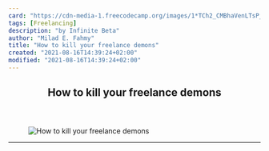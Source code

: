 ```yaml
---
card: "https://cdn-media-1.freecodecamp.org/images/1*TCh2_CMBhaVenLTsP_KRaw.jpeg"
tags: [Freelancing]
description: "by Infinite Beta"
author: "Milad E. Fahmy"
title: "How to kill your freelance demons"
created: "2021-08-16T14:39:24+02:00"
modified: "2021-08-16T14:39:24+02:00"
---
```

<div class="site-wrapper">
<main id="site-main" class="site-main outer">
<div class="inner">
<article class="post-full post tag-freelancing tag-tech tag-tips tag-life-lessons tag-jobs ">
<header class="post-full-header">
<h1 class="post-full-title">How to kill your freelance demons</h1>
</header>
<figure class="post-full-image">
<picture>
<source media="(max-width: 700px)" sizes="1px" srcset="data:image/gif;base64,R0lGODlhAQABAIAAAAAAAP///yH5BAEAAAAALAAAAAABAAEAAAIBRAA7 1w">
<source media="(min-width: 701px)" sizes="(max-width: 800px) 400px,
(max-width: 1170px) 700px,
1400px" srcset="https://cdn-media-1.freecodecamp.org/images/1*TCh2_CMBhaVenLTsP_KRaw.jpeg 300w,
https://cdn-media-1.freecodecamp.org/images/1*TCh2_CMBhaVenLTsP_KRaw.jpeg 600w,
https://cdn-media-1.freecodecamp.org/images/1*TCh2_CMBhaVenLTsP_KRaw.jpeg 1000w,
https://cdn-media-1.freecodecamp.org/images/1*TCh2_CMBhaVenLTsP_KRaw.jpeg 2000w">
<img onerror="this.style.display='none'" src="https://cdn-media-1.freecodecamp.org/images/1*TCh2_CMBhaVenLTsP_KRaw.jpeg" alt="How to kill your freelance demons">
</picture>
</figure>
<section class="post-full-content">
<div class="post-content medium-migrated-article">
</div>
<hr>
</section>
</article>
</div>
</main>
</div>
<!-- Google Tag Manager (noscript) -->
<!-- End Google Tag Manager (noscript) -->
